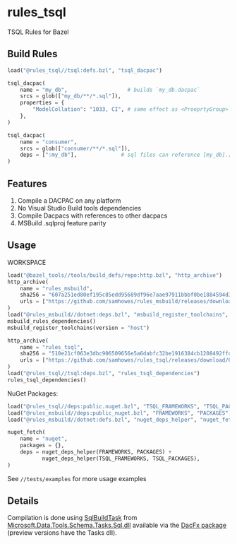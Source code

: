 # rules_tsql
TSQL Rules for Bazel

## Build Rules
```python
load("@rules_tsql//tsql:defs.bzl", "tsql_dacpac")

tsql_dacpac(
    name = "my_db",                   # builds `my_db.dacpac`
    srcs = glob(["my_db/**/*.sql"]),
    properties = {
        "ModelCollation": "1033, CI", # same effect as <ProeprtyGroup> elements in sqlproj
    },
)

tsql_dacpac(
    name = "consumer",
    srcs = glob(["consumer/**/*.sql"]),
    deps = [":my_db"],              # sql files can reference [my_db].[dbo].[table_name]
)

```

## Features
1. Compile a DACPAC on any platform
2. No Visual Studio Build tools dependencies
3. Compile Dacpacs with references to other dacpacs
4. MSBuild .sqlproj feature parity 

## Usage
WORKSPACE
```python
load("@bazel_tools//tools/build_defs/repo:http.bzl", "http_archive")
http_archive(
    name = "rules_msbuild",
    sha256 = "607a251ed80ef195c85edd95689df96e7aae97911bbbf0be1884594d32d8472a",
    urls = ["https://github.com/samhowes/rules_msbuild/releases/download/0.0.10/rules_msbuild-0.0.10.tar.gz"],
)
load("@rules_msbuild//dotnet:deps.bzl", "msbuild_register_toolchains", "msbuild_rules_dependencies")
msbuild_rules_dependencies()
msbuild_register_toolchains(version = "host")

http_archive(
    name = "rules_tsql",
    sha256 = "510e21cf063e3dbc906509656e5a6dabfc32be1916384cb1208492ffdd603957",
    urls = ["https://github.com/samhowes/rules_tsql/releases/download/0.0.1/rules_tsql-0.0.1.tar.gz"],
)
load("@rules_tsql//tsql:deps.bzl", "rules_tsql_dependencies")
rules_tsql_dependencies()
```

NuGet Packages:
```python
load("@rules_tsql//deps:public.nuget.bzl", "TSQL_FRAMEWORKS", "TSQL_PACKAGES")
load("@rules_msbuild//deps:public_nuget.bzl", "FRAMEWORKS", "PACKAGES")
load("@rules_msbuild//dotnet:defs.bzl", "nuget_deps_helper", "nuget_fetch")

nuget_fetch(
    name = "nuget",
    packages = {},
    deps = nuget_deps_helper(FRAMEWORKS, PACKAGES) +
           nuget_deps_helper(TSQL_FRAMEWORKS, TSQL_PACKAGES), 
)
```

See `//tests/examples` for more usage examples

## Details
Compilation is done using [SqlBuildTask](https://docs.microsoft.com/en-us/dotnet/api/microsoft.data.tools.schema.tasks.sql.sqlbuildtask?view=sql-datatools-msbuild-16) from [Microsoft.Data.Tools.Schema.Tasks.Sql.dll](https://docs.microsoft.com/en-us/dotnet/api/microsoft.data.tools.schema.tasks.sql?view=sql-datatools-msbuild-16) available via the [DacFx package](https://www.nuget.org/packages/Microsoft.SqlServer.DacFx/150.5290.2-preview) (preview versions have the Tasks dll).
